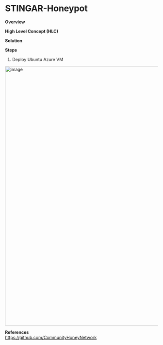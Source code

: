 # STINGAR-Honeypot

**Overview**

**High Level Concept (HLC)**

**Solution**


**Steps**
1. Deploy Ubuntu Azure VM
<img width="1601" height="856" alt="image" src="https://github.com/user-attachments/assets/77fd09d1-ab7f-4ad5-bc56-30b9413604cf" />



**References**  
https://github.com/CommunityHoneyNetwork

